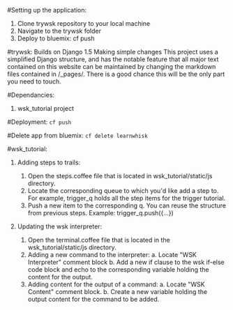 #Setting up the application:
1. Clone trywsk repository to your local machine
2. Navigate to the trywsk folder 
3. Deploy to bluemix: cf push 

#trywsk:
Builds on
      Django 1.5
Making simple changes
      This project uses a simplified Django structure, and has the notable feature that all major text contained on this website can be maintained by changing the markdown files contained in /_pages/. There is a good chance this will be the only part you need to touch.

#Dependancies:
1. wsk_tutorial project 


#Deployment:
   `cf push` 
   
#Delete app from bluemix:
   `cf delete learnwhisk`

#wsk_tutorial:
1. Adding steps to trails:
    1. Open the steps.coffee file that is located in wsk_tutorial/static/js directory.
    2. Locate the corresponding queue to which you'd like add a step to. For example, trigger_q holds all the step items for the trigger tutorial. 
    3. Push a new item to the corresponding q. You can reuse the structure from previous steps. Example: trigger_q.push({...})

2. Updating the wsk interpreter: 
    1. Open the terminal.coffee file that is located in the wsk_tutorial/static/js directory.
    2. Adding a new command to the interpreter: 
 		a. Locate "WSK Interpreter" comment block 
 		b. Add a new if clause to the wsk if-else code block and echo to the corresponding variable holding the content for the output.
 	3. Adding content for the output of a command:
 		a. Locate "WSK Content" comment block. 
 		b. Create a new variable holding the output content for the command to be added. 
